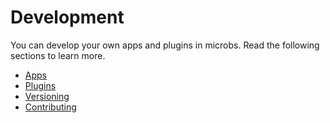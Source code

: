 # [](development)Development

You can develop your own apps and plugins in microbs. Read the following
sections to learn more.

- [Apps](/docs/development/apps)
- [Plugins](/docs/development/plugins)
- [Versioning](/docs/development/versioning)
- [Contributing](/docs/development/contributing)
